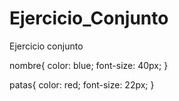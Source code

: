 # Ejercicio_Conjunto
Ejercicio conjunto

nombre{
    color: blue;
    font-size: 40px;
}

patas{
    color: red;
    font-size: 22px;
}
